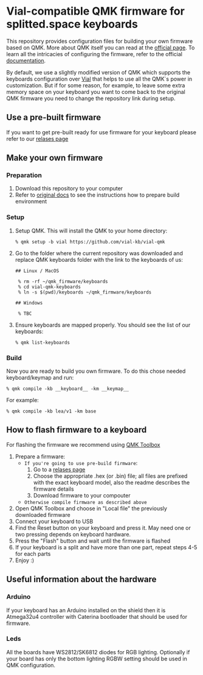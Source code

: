 # Vial-compatible QMK firmware for splitted.space keyboards

This repository provides configuration files for building your own firmware based on QMK. More about QMK itself you can read at the [official page](https://qmk.fm/).
To learn all the intricacies of configuring the firmware, refer to the official [documentation](https://docs.qmk.fm/#/).

By default, we use a slightly modified version of QMK which supports the keyboards configuration over [Vial](https://get.vial.today/) that helps to use all the QMK`s power in customization. But if for some reason, for example, to leave some extra memory space on your keyboard you want to come back to the original QMK firmware you need to change the repository link during setup.

## Use a pre-built firmware

If you want to get pre-built ready for use firmware for your keyboard please refer to our [relases page](https://github.com/splitted.space/vial-qmk-keyboards/releases)

## Make your own firmware

### Preparation

1. Download this repository to your computer
2. Refer to [original docs](https://docs.qmk.fm/#/newbs_getting_started?id=set-up-your-environment) to see the instructions how to prepare build environment

### Setup

1. Setup QMK. This will install the QMK to your home directory:
   ```
   % qmk setup -b vial https://github.com/vial-kb/vial-qmk
   ```
   
2. Go to the folder where the current repository was downloaded and replace QMK keyboards folder with the link to the keyboards of us:
   ```
   ## Linux / MacOS

    % rm -rf ~/qmk_firmware/keyboards
    % cd vial-qmk-keyboards
    % ln -s $(pwd)/keyboards ~/qmk_firmware/keyboards

   ## Windows

    % TBC

   ```
3. Ensure keyboards are mapped properly. You should see the list of our keyboards:
   ```
   % qmk list-keyboards
   ``` 

### Build

Now you are ready to build you own firmware. To do this chose needed keyboard/keymap and run:
```
% qmk compile -kb __keyboard__ -km __keymap__
```

For example:
```
% qmk compile -kb lea/v1 -km base
```

## How to flash firmware to a keyboard

For flashing the firmware we recommend using [QMK Toolbox](https://github.com/qmk/qmk_toolbox)

1. Prepare a firmware:
   * `If you're going to use pre-build firmware`:
      1. Go to a [relases page](https://github.com/splitted.space/vial-qmk-keyboards/releases)
      2. Choose the appropriate .hex (or .bin) file; all files are prefixed with the exact keyboard model, also the readme describes the firmware details
      3. Download firmware to your compouter
   * `Otherwise compile firmware as described above`
2. Open QMK Toolbox and choose in "Local file" the previously downloaded firmware
3. Connect your keyboard to USB
4. Find the Reset button on your keyboard and press it.  May need one or two pressing depends on keyboard hardware.
5. Press the "Flash" button and wait until the firmware is flashed
6. If your keyboard is a split and have more than one part, repeat steps 4-5 for each parts
7. Enjoy :)


## Useful information about the hardware

### Arduino
If your keyboard has an Arduino installed on the shield then it is Atmega32u4 controller with Caterina bootloader that should be used for firmware.

### Leds
All the boards have WS2812/SK6812 diodes for RGB lighting. Optionally if your board has only the bottom lighting RGBW setting should be used in QMK configuration.